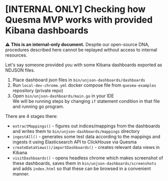 [INTERNAL ONLY] Checking how Quesma MVP works with provided Kibana dashboards
======================================================================

:warning: **This is an internal-only document.** Despite our open-source DNA, procedures described here cannot be replayed 
without access to internal resources.


Let's say someone provided you with some Kibana dashboards exported as NDJSON files.

1. Place dashboard json files in `bin/unjson-dashboards/dashboards`
2. Run `local-dev-chrome.yml` docker compose file from `quesma-examples` repository (private repo)
3. Open `bin/unjson-dashboards/main.go` in your IDE \
   We will be running steps by changing `if` statement condition in that file and running go program.  

There are 4 stages there:
* `extractMappings()` - figures out indices/mappings from the dashboards and writes them to `bin/unjson-dashboards/mappings` directory
* `ingestAll()` - generates some test data according to the mappings and ingests it using Elasticsearch API to ClickHouse via Quesma  
* `createDataViews()/importDashboards()` - creates relevant data views in Kibana
* `visitDashboards()` - opens headless chrome which makes screenshot of these dashboards, saves them in `bin/unjson-dashboards/screenshots` and adds `index.html` so that these can be browsed in a convenient manner.
